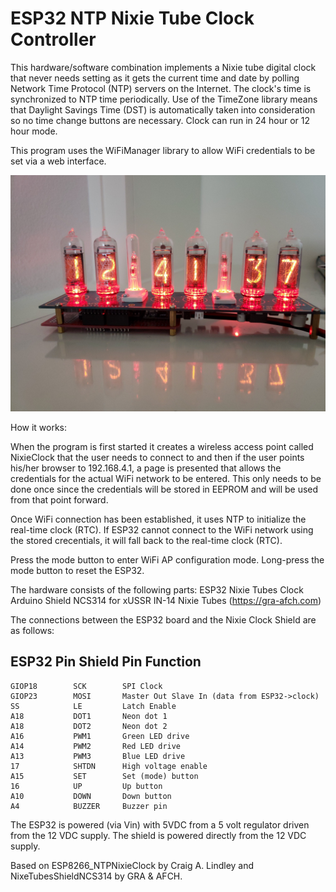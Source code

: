 # ESP32 NTP Nixie Tube Clock Controller

This hardware/software combination implements a Nixie tube digital clock that
never needs setting as it gets the current time and date by polling
Network Time Protocol (NTP) servers on the Internet. The clock's time
is synchronized to NTP time periodically. Use of the TimeZone
library means that Daylight Savings Time (DST) is automatically
taken into consideration so no time change buttons are necessary.
Clock can run in 24 hour or 12 hour mode.

This program uses the WiFiManager library to allow WiFi credentials to be set
via a web interface.

![Picture](nixie_clock_img.jpg)

How it works:

When the program is first started it creates a wireless access point called NixieClock
that the user needs to connect to and then if the user points his/her browser to
192.168.4.1, a page is presented that allows the credentials for the actual WiFi network
to be entered. This only needs to be done once since the credentials will be stored in
EEPROM and will be used from that point forward.

Once WiFi connection has been established, it uses NTP to initialize the real-time clock (RTC).
If ESP32 cannot connect to the WiFi network using the stored crecentials, it will fall back
to the real-time clock (RTC).

Press the mode button to enter WiFi AP configuration mode.
Long-press the mode button to reset the ESP32.

The hardware consists of the following parts:
  ESP32
  Nixie Tubes Clock Arduino Shield NCS314 for xUSSR IN-14 Nixie Tubes (https://gra-afch.com)

The connections between the ESP32 board and the Nixie Clock Shield are as follows:

ESP32 Pin    Shield Pin          Function
--------------------------------------------------------------------
    GIOP18        SCK        SPI Clock
    GIOP23        MOSI       Master Out Slave In (data from ESP32->clock)
    SS            LE         Latch Enable
    A18           DOT1       Neon dot 1
    A18           DOT2       Neon dot 2
    A16           PWM1       Green LED drive
    A14           PWM2       Red LED drive
    A13           PWM3       Blue LED drive
    17            SHTDN      High voltage enable
    A15           SET        Set (mode) button
    16            UP         Up button
    A10           DOWN       Down button
    A4            BUZZER     Buzzer pin

The ESP32 is powered (via Vin) with 5VDC from a 5 volt regulator driven from
the 12 VDC supply. The shield is powered directly from the 12 VDC supply.

Based on ESP8266_NTPNixieClock by Craig A. Lindley and NixeTubesShieldNCS314 by GRA & AFCH.
